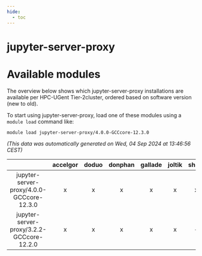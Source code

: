 ```yaml
---
hide:
  - toc
---
```


jupyter-server-proxy
====================

# Available modules


The overview below shows which jupyter-server-proxy installations are available per HPC-UGent Tier-2cluster, ordered based on software version (new to old).

To start using jupyter-server-proxy, load one of these modules using a `module load` command like:

```shell
module load jupyter-server-proxy/4.0.0-GCCcore-12.3.0
```

*(This data was automatically generated on Wed, 04 Sep 2024 at 13:46:56 CEST)*  

| |accelgor|doduo|donphan|gallade|joltik|shinx|skitty|
| :---: | :---: | :---: | :---: | :---: | :---: | :---: | :---: |
|jupyter-server-proxy/4.0.0-GCCcore-12.3.0|x|x|x|x|x|x|x|
|jupyter-server-proxy/3.2.2-GCCcore-12.2.0|x|x|x|x|x|-|x|
